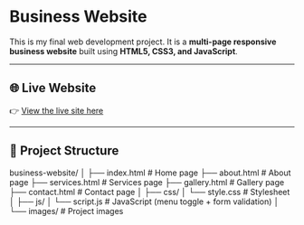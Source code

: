 # Business Website

This is my final web development project. It is a **multi-page responsive business website** built using **HTML5, CSS3, and JavaScript**.  

---

## 🌐 Live Website
👉 [View the live site here]( https://imma-2023.github.io/plp-webtechnologies-classroom-july2025-july-2025-final-project-and-deployment-Final-Project-and-Depl/)  

---

## 📂 Project Structure
business-website/
│
├── index.html # Home page
├── about.html # About page
├── services.html # Services page
├── gallery.html # Gallery page
├── contact.html # Contact page
│
├── css/
│ └── style.css # Stylesheet
│
├── js/
│ └── script.js # JavaScript (menu toggle + form validation)
│
└── images/ # Project images
